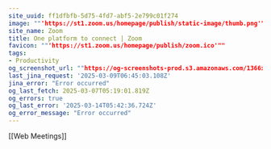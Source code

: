 ```yaml
---
site_uuid: ff1dfbfb-5d75-4fd7-abf5-2e799c01f274
image: ""'https://st1.zoom.us/homepage/publish/static-image/thumb.png'""
site_name: Zoom
title: One platform to connect | Zoom
favicon: ""'https://st1.zoom.us/homepage/publish/zoom.ico'""
tags:
- Productivity
og_screenshot_url: ""https://og-screenshots-prod.s3.amazonaws.com/1366x768/80/false/cb97b547d5271c2d7e8129bea4be545a7e22f20acf7f86ab083e583289846bc2.jpeg""
last_jina_request: '2025-03-09T06:45:03.108Z'
jina_error: "Error occurred"
og_last_fetch: 2025-03-07T05:19:01.819Z
og_errors: true
og_last_error: '2025-03-14T05:42:36.724Z'
og_error_message: "Error occurred"
---
```


[[Web Meetings]]

